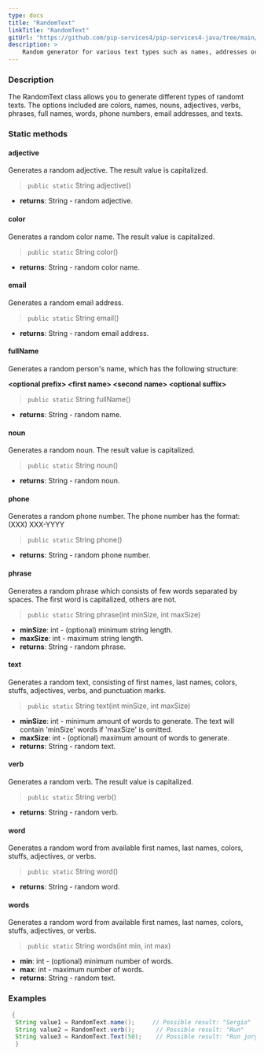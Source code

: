 ```yaml
---
type: docs
title: "RandomText"
linkTitle: "RandomText"
gitUrl: "https://github.com/pip-services4/pip-services4-java/tree/main/pip-services4-data-java"
description: >
    Random generator for various text types such as names, addresses or phone numbers.
---
```


### Description

The RandomText class allows you to generate different types of randomt texts. The options included are colors, names, nouns, adjectives, verbs, phrases, full names, words, phone numbers, email addresses, and texts.


### Static methods

#### adjective
Generates a random adjective.
The result value is capitalized.

> `public static` String adjective() 

- **returns**: String - random adjective.

#### color
Generates a random color name.
The result value is capitalized.

> `public static` String color()

- **returns**: String - random color name.

#### email
Generates a random email address.

> `public static` String email()

- **returns**: String - random email address.

#### fullName
Generates a random person's name, which has the following structure:

**\<optional prefix\> \<first name\> \<second name\> \<optional suffix\>**

> `public static` String fullName()

- **returns**: String - random name.


#### noun
Generates a random noun.
The result value is capitalized.

> `public static` String noun()

- **returns**: String - random noun.

#### phone
Generates a random phone number.
The phone number has the format: (XXX) XXX-YYYY

> `public static` String phone()

- **returns**: String - random phone number.


#### phrase
Generates a random phrase which consists of few words separated by spaces.
The first word is capitalized, others are not.

> `public static` String phrase(int minSize, int maxSize) 

- **minSize**: int - (optional) minimum string length.
- **maxSize**: int -  maximum string length.
- **returns**: String -  random phrase.

#### text
Generates a random text, consisting of first names, last names, colors, stuffs, adjectives, verbs, and punctuation marks.

> `public static` String text(int minSize, int maxSize)

- **minSize**: int - minimum amount of words to generate. The text will contain 'minSize' words if 'maxSize' is omitted.
- **maxSize**: int -  (optional) maximum amount of words to generate.
- **returns**: String -  random text.

#### verb
Generates a random verb.
The result value is capitalized.

> `public static` String verb()

- **returns**: String - random verb.


#### word
Generates a random word from available first names, last names, colors, stuffs, adjectives, or verbs.

> `public static` String word()

- **returns**: String - random word.

#### words
Generates a random word from available first names, last names, colors, stuffs, adjectives, or verbs.

> `public static` String words(int min, int max)

- **min**: int - (optional) minimum number of words.
- **max**: int - maximum number of words.
- **returns**: String - random text.

### Examples

```java
 {
  String value1 = RandomText.name();     // Possible result: "Sergio"
  String value2 = RandomText.verb();      // Possible result: "Run"
  String value3 = RandomText.Text(50);    // Possible result: "Run jorge. Red high scream?"
  }

```
